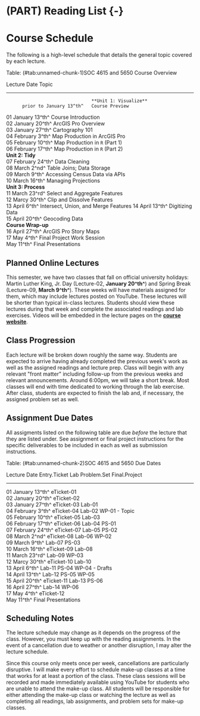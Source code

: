 # (PART) Reading List {-}

# Course Schedule

The following is a high-level schedule that details the general topic covered by each lecture.


Table: (\#tab:unnamed-chunk-1)SOC 4615 and 5650 Course Overview

Lecture   Date                      Topic                                
--------  ------------------------  -------------------------------------
                                    **Unit 1: Visualize**                
          prior to January 13^th^   Course Preview                       
01        January 13^th^            Course Introduction                  
02        January 20^th^            ArcGIS Pro Overview                  
03        January 27^th^            Cartography 101                      
04        February 3^th^            Map Production in ArcGIS Pro         
05        February 10^th^           Map Production in `R` (Part 1)       
06        February 17^th^           Map Production in `R` (Part 2)       
                                    **Unit 2: Tidy**                     
07        February 24^th^           Data Cleaning                        
08        March 2^nd^               Table Joins; Data Storage            
09        March 9^th^               Accessing Census Data via APIs       
10        March 16^th^              Managing Projections                 
                                    **Unit 3: Process**                  
11        March 23^rd^              Select and Aggregate Features        
12        Marcy 30^th^              Clip and Dissolve Features           
13        April 6^th^               Intersect, Union, and Merge Features 
14        April 13^th^              Digitizing Data                      
15        April 20^th^              Geocoding Data                       
                                    **Course Wrap-up**                   
16        April 27^th^              ArcGIS Pro Story Maps                
17        May 4^th^                 Final Project Work Session           
          May 11^th^                Final Presentations                  

## Planned Online Lectures

This semester, we have two classes that fall on official university holidays: Martin Luther King, Jr. Day (Lecture-02, **January 20^th^**) and Spring Break (Lecture-09, **March 9^th^**). These weeks will have materials assigned for them, which may include lectures posted on YouTube. These lectures will be shorter than typical in-class lectures. Students should view these lectures during that week and complete the associated readings and lab exercises. Videos will be embedded in the lecture pages on the [**course website**](https://slu-soc5650.github.io/).

## Class Progression

Each lecture will be broken down roughly the same way. Students are expected to arrive having already completed the previous week's work as well as the assigned readings and lecture prep. Class will begin with any relevant "front matter" including follow-up from the previous weeks and relevant announcements. Around 6:00pm, we will take a short break. Most classes will end with time dedicated to working through the lab exercise. After class, students are expected to finish the lab and, if necessary, the assigned problem set as well.

## Assignment Due Dates
All assigments listed on the following table are due *before* the lecture that they are listed under. See assignment or final project instructions for the specific deliverables to be included in each as well as submission instructions.


Table: (\#tab:unnamed-chunk-2)SOC 4615 and 5650 Due Dates

Lecture   Date              Entry.Ticket   Lab      Problem.Set   Final.Project       
--------  ----------------  -------------  -------  ------------  --------------------
01        January 13^th^    eTicket-01                                                
02        January 20^th^    eTicket-02                                                
03        January 27^th^    eTicket-03     Lab-01                                     
04        February 3^th^    eTicket-04     Lab-02                 WP-01 - Topic       
05        February 10^th^   eTicket-05     Lab-03                                     
06        February 17^th^   eTicket-06     Lab-04   PS-01                             
07        February 24^th^   eTicket-07     Lab-05   PS-02                             
08        March 2^nd^       eTicket-08     Lab-06                 WP-02               
09        March 9^th^                      Lab-07   PS-03                             
10        March 16^th^      eTicket-09     Lab-08                                     
11        March 23^rd^                     Lab-09                 WP-03               
12        Marcy 30^th^      eTicket-10     Lab-10                                     
13        April 6^th^                      Lab-11   PS-04         WP-04 - Drafts      
14        April 13^th^                     Lab-12   PS-05         WP-05               
15        April 20^th^      eTicket-11     Lab-13   PS-06                             
16        April 27^th^                     Lab-14                 WP-06               
17        May 4^th^         eTicket-12                                                
          May 11^th^                                              Final Presentations 

## Scheduling Notes

The lecture schedule may change as it depends on the progress of the class. However, you must keep up with the reading assignments. In the event of a cancellation due to weather or another disruption, I may alter the lecture schedule.

Since this course only meets once per week, cancellations are particularly disruptive. I will make every effort to schedule make-up classes at a time that works for at least a portion of the class. These class sessions will be recorded and made immediately available using YouTube for students who are unable to attend the make-up class. All students will be responsible for either attending the make-up class or watching the lecture as well as completing all readings, lab assignments, and problem sets for make-up classes.
